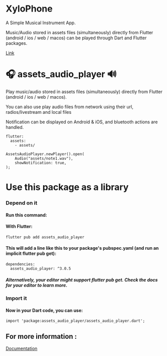 # XyloPhone

A Simple Musical Instrument App.


Music/Audio stored in assets files (simultaneously) directly 
from Flutter (android / ios / web / macos) can be played through
Dart and Flutter packages.

[Link](https://pub.dev/)


# 🎧 assets_audio_player 🔊

Play music/audio stored in assets files (simultaneously) directly from Flutter (android / ios / web / macos).

You can also use play audio files from network using their url, radios/livestream and local files

Notification can be displayed on Android & iOS, and bluetooth actions are handled.

```
flutter:
  assets:
    - assets/
```    

```
AssetsAudioPlayer.newPlayer().open(
    Audio("assets/note1.wav"),
    showNotification: true,
);
```

# Use this package as a library

### Depend on it

#### Run this command:

#### With Flutter:
```
flutter pub add assets_audio_player
```
#### This will add a line like this to your package's pubspec.yaml (and run an implicit flutter pub get):
```
dependencies:
  assets_audio_player: ^3.0.5
```

##### Alternatively, your editor might support flutter pub get. Check the docs for your editor to learn more.

### Import it
#### Now in your Dart code, you can use:
```
import 'package:assets_audio_player/assets_audio_player.dart';
```

## For more information :
[Documentation](https://pub.dev/packages/assets_audio_player)
